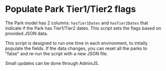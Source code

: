 # Populate Park Tier1/Tier2 flags

The Park model has 2 columns: `hasTier1Dates` and `hasTier2Dates` that indicate if the Park has Tier1/Tier2 dates.
This script sets the flags based on provided JSON data.

This script is designed to run one time in each environment, to intially populate the fields. If the data changes, you can reset all the parks to "false" and re-run the script with a new JSON file.

Small updates can be done through AdminJS.
